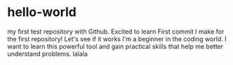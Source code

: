 # hello-world
my first test repository with Github. Excited to learn
First commit I make for the first repository! 
Let's see if it works
I'm a beginner in the coding world.
I want to learn this powerful tool and gain practical skills that help me better understand problems. 
lalala
